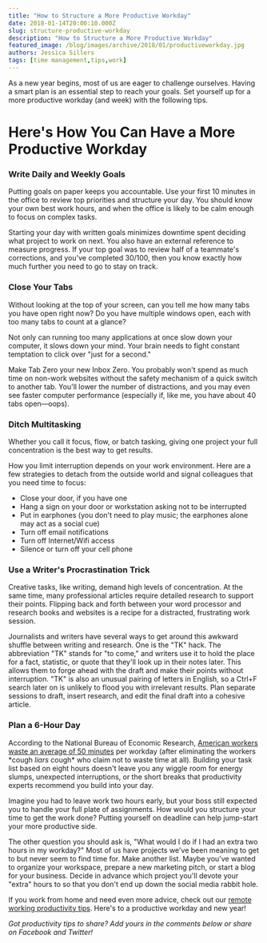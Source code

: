 ```yaml
---
title: "How to Structure a More Productive Workday"
date: 2018-01-14T20:00:10.000Z
slug: structure-productive-workday
description: "How to Structure a More Productive Workday"
featured_image: /blog/images/archive/2018/01/productiveworkday.jpg
authors: Jessica Sillers
tags: [time management,tips,work]
---
```


As a new year begins, most of us are eager to challenge ourselves. Having a smart plan is an essential step to reach your goals. Set yourself up for a more productive workday (and week) with the following tips.

# Here's How You Can Have a More Productive Workday

### **Write Daily and Weekly Goals**

Putting goals on paper keeps you accountable. Use your first 10 minutes in the office to review top priorities and structure your day. You should know your own best work hours, and when the office is likely to be calm enough to focus on complex tasks.

Starting your day with written goals minimizes downtime spent deciding what project to work on next. You also have an external reference to measure progress. If your top goal was to review half of a teammate's corrections, and you've completed 30/100, then you know exactly how much further you need to go to stay on track.

### **Close Your Tabs**

Without looking at the top of your screen, can you tell me how many tabs you have open right now? Do you have multiple windows open, each with too many tabs to count at a glance?

Not only can running too many applications at once slow down your computer, it slows down your mind. Your brain needs to fight constant temptation to click over "just for a second."

Make Tab Zero your new Inbox Zero. You probably won't spend as much time on non-work websites without the safety mechanism of a quick switch to another tab. You'll lower the number of distractions, and you may even see faster computer performance (especially if, like me, you have about 40 tabs open—oops).

### **Ditch Multitasking**

Whether you call it focus, flow, or batch tasking, giving one project your full concentration is the best way to get results.

How you limit interruption depends on your work environment. Here are a few strategies to detach from the outside world and signal colleagues that you need time to focus:

* Close your door, if you have one
* Hang a sign on your door or workstation asking not to be interrupted
* Put in earphones (you don't need to play music; the earphones alone may act as a social cue)
* Turn off email notifications
* Turn off Internet/Wifi access
* Silence or turn off your cell phone

### **Use a Writer's Procrastination Trick**

Creative tasks, like writing, demand high levels of concentration. At the same time, many professional articles require detailed research to support their points. Flipping back and forth between your word processor and research books and websites is a recipe for a distracted, frustrating work session.

Journalists and writers have several ways to get around this awkward shuffle between writing and research. One is the "TK" hack. The abbreviation "TK" stands for "to come," and writers use it to hold the place for a fact, statistic, or quote that they'll look up in their notes later. This allows them to forge ahead with the draft and make their points without interruption. "TK" is also an unusual pairing of letters in English, so a Ctrl+F search later on is unlikely to flood you with irrelevant results. Plan separate sessions to draft, insert research, and edit the final draft into a cohesive article.

### **Plan a 6-Hour Day**

According to the National Bureau of Economic Research, [American workers waste an average of 50 minutes](http://mentalfloss.com/article/74710/how-much-time-do-we-actually-spend-working-work) per workday (after eliminating the workers \*cough _liars_ cough\* who claim not to waste time at all). Building your task list based on eight hours doesn't leave you any wiggle room for energy slumps, unexpected interruptions, or the short breaks that productivity experts recommend you build into your day.

Imagine you had to leave work two hours early, but your boss still expected you to handle your full plate of assignments. How would you structure your time to get the work done? Putting yourself on deadline can help jump-start your more productive side.

The other question you should ask is, "What would I do if I had an extra two hours in my workday?" Most of us have projects we've been meaning to get to but never seem to find time for. Make another list. Maybe you've wanted to organize your workspace, prepare a new marketing pitch, or start a blog for your business. Decide in advance which project you'll devote your "extra" hours to so that you don't end up down the social media rabbit hole.

If you work from home and need even more advice, check out our [remote working productivity tips](http://blog.comboink.local/productive-work-from-home/). Here's to a productive workday and new year!

_Got productivity tips to share? Add yours in the comments below or share on Facebook and Twitter!_
